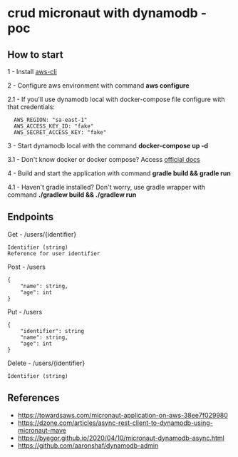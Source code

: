 # crud micronaut with dynamodb - poc

## How to start

1 - Install [aws-cli](https://aws.amazon.com/pt/cli/)

2 - Configure aws environment with command **aws configure**

2.1 - If you'll use dynamodb local with docker-compose file configure with that credentials:

      AWS_REGION: "sa-east-1"
      AWS_ACCESS_KEY_ID: "fake"
      AWS_SECRET_ACCESS_KEY: "fake"

3 - Start dynamodb local with the command **docker-compose up -d**

3.1 - Don't know docker or docker compose? Access [official docs](https://www.docker.com/)

4 - Build and start the application with command **gradle build && gradle run**

4.1 - Haven't gradle installed? Don't worry, use gradle wrapper with command **./gradlew build && ./gradlew run**

## Endpoints

Get - /users/{identifier}

    Identifier (string)
    Reference for user identifier

Post - /users

    {
        "name": string,
        "age": int
    }

Put - /users

    {
        "identifier": string
        "name": string,
        "age": int
    }

Delete - /users/{identifier}

    Identifier (string)

## References

- https://towardsaws.com/micronaut-application-on-aws-38ee7f029980
- https://dzone.com/articles/async-rest-client-to-dynamodb-using-micronaut-mave
- https://byegor.github.io/2020/04/10/micronaut-dynamodb-async.html
- https://github.com/aaronshaf/dynamodb-admin